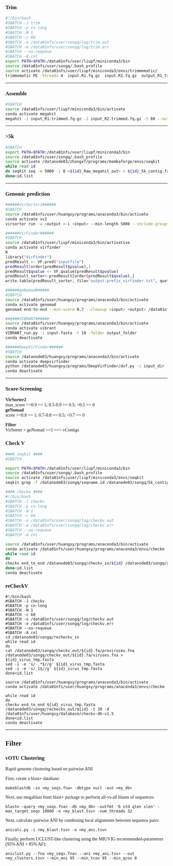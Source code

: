<font face ="MiSans" ><br/>

### Trim

```bash
#!/bin/bash
#SBATCH -J trim
#SBATCH -p cn-long
#SBATCH -N 1
#SBATCH -c 60
#SBATCH -o /data01nfs/user/songq/log/trim.out
#SBATCH -e /data01nfs/user/songq/log/trim.err
#SBATCH --no-requeue
#SBATCH -A cnl
export PATH=$PATH:/data01nfs/user/liupf/miniconda3/bin
source /data01nfs/user/songq/.bash_profile
source activate /data01nfs/user/liupf/miniconda3/envs/trimmomatic/
trimmomatic PE -threads 4  input.R1.fq.gz  input.R2.fq.gz  output_R1_trimmed.fq.gz  output_R1_trimmed_U.fq.gz  output_R2_trimmed.fq.gz  output_R2_trimmed_U.fq.gz ILLUMINACLIP:/data01nfs/user/liupf/common_files/TruSeq3-PE.fa:2:30:10 LEADING:3 TRAILING:3 SLIDINGWINDOW:4:15 MINLEN:36
```

---

### Assemble

```bash
#SBATCH
source /data01nfs/user/liupf/miniconda3/bin/activate
conda activate megahit
megahit -1 input_R1.trimmed.fq.gz -2 input_R2.trimmed.fq.gz -t 60 --out-prefix --out-dir &> name.log
```

---
### >5k
```bash
#SBATCH 
export PATH=$PATH:/data01nfs/user/liupf/miniconda3/bin
source /data01nfs/user/songq/.bash_profile
source activate /datanode03/zhangxf/programs/mambaforge/envs/seqkit
while read id
do seqkit seq -m 5000 -j 8 <${id}_Raw_megahit_out> > ${id}_5k_contig.fa
done<id.list
```

---
### Genomic prediction

```bash
######VirSorter2######
#SBATCH
source /data01nfs/user/huangxy/programs/anaconda3/bin/activate
conda activate vs2
virsorter run -w <output >-i <input> --min-length 5000 --include-groups dsDNAphage,ssDNA,RNA,lavidaviridae,NCLDV -j 20 all

######VirFinder######
#SBATCH
source /data01nfs/user/liupf/miniconda3/bin/activative
conda activate virfinder
R
library("VirFinder")
predResult <- VF.pred("inputfile")
predResult[order(predResult$pvalue),]
predResult$qvalue <- VF.qvalue(predResult$pvalue)
predResult_sorter<-predResult[order(predResult$qvalue),]
write.table(predResult_sorter, file="output-prefix_virfinder.txt", quote=F, sep="\\t")

######geNomad######
#SBATCH
source /data01nfs/user/huangxy/programs/anaconda3/bin/activate
conda activate genomad
genomad end-to-end --min-score 0.7 --cleanup <input> <output> /data01nfs/user/liupf/oil_field_10kDNAvirus/genomad_db/genomad_db

######VIBRANT######
source /data01nfs/user/huangxy/programs/anaconda3/bin/activate
conda activate vibrant
VIBRANT_run.py -i input.fasta -t 10 -folder output_folder
conda deactivate

######DeepVirFinder######
#SBATCH
source /datanode03/huangxy/programs/anaconda3/bin/activate
conda activate deepvirfinder
python /datanode03/huangxy/programs/DeepVirFinder/dvf.py -i input_dir -o output_dir -l 1000 -c 10
conda deactivate
```
  
---
### Score-Screening
**VirSorter2**  
max_score >=0.9 == 1; 0.5-0.9 == 0.5; <0.5 == 0  
**geNomad**  
score >=0.8 == 1; 0.7-0.8 == 0.5; <0.7 == 0    

  
**Filter**  
VirSorter + geNomad >=1 ==> vContigs
### Check V
```bash
#### seqkit ####
#SBATCH

export PATH=$PATH:/data01nfs/user/liupf/miniconda3/bin
source /data01nfs/user/songq/.bash_profile
source activate /data01nfs/user/liupf/miniconda3/envs/seqkit
seqkit grep -f /datanode03/songq/seqname.id /datanode03/songq/5k_contigs/id_MV_MGHT_5K.fa -o /datanode03/songq/checkv_in/id.fa

#### checkv ####
#!/bin/bash
#SBATCH -J checkv
#SBATCH -p cn-long
#SBATCH -N 1
#SBATCH -c 60
#SBATCH -o /data01nfs/user/songq/log/checkv.out
#SBATCH -e /data01nfs/user/songq/log/checkv.err
#SBATCH --no-requeue
#SBATCH -A cnl

source /data01nfs/user/huangxy/programs/anaconda3/bin/activate
conda activate /data01nfs/user/huangxy/programs/anaconda3/envs/checkm
while read id
do
checkv end_to_end /datanode03/songq/checkv_in/${id} /datanode03/songq/checkv_out/${id} -t 30 -d /data01nfs/user/huangxy/database/checkv-db-v1.5
done<id.list
conda deactivate
```
### reCheckV
```Shell
#!/bin/bash
#SBATCH -J checkv
#SBATCH -p cn-long
#SBATCH -N 1
#SBATCH -c 60
#SBATCH -o /data01nfs/user/songq/log/checkv.out
#SBATCH -e /data01nfs/user/songq/log/checkv.err
#SBATCH --no-requeue
#SBATCH -A cnl
cd /datanode03/songq/recheckv_in
while read id
do
cat /datanode03/songq/checkv_out/${id}.fa/proviruses.fna /datanode03/songq/checkv_out/${id}.fa/viruses.fna > ${id}_virus_tmp.fasta
sed -i -e 's/ .*$//g' ${id}_virus_tmp.fasta
sed -i -e 's/_1$//g' ${id}_virus_tmp.fasta 
done<id.list

source /data01nfs/user/huangxy/programs/anaconda3/bin/activate
conda activate /data01nfs/user/huangxy/programs/anaconda3/envs/checkm

while read id
do
checkv end_to_end ${id}_virus_tmp.fasta /datanode03/songq/recheckv_out/${id} -t 30 -d /data01nfs/user/huangxy/database/checkv-db-v1.5
done<id.list
conda deactivate
```
---
Filter
---
### vOTU Clustering
Rapid genome clustering based on pairwise ANI

First, create a blast+ database:  
```Shell
makeblastdb -in <my_seqs.fna> -dbtype nucl -out <my_db> 
```

Next, use megablast from blast+ package to perform all-vs-all blastn of sequences:  
```Shell
blastn -query <my_seqs.fna> -db <my_db> -outfmt '6 std qlen slen' -max_target_seqs 10000 -o <my_blast.tsv> -num_threads 32
```

Next, calculate pairwise ANI by combining local alignments between sequence pairs:  
```Shell
anicalc.py -i <my_blast.tsv> -o <my_ani.tsv>
```

Finally, perform UCLUST-like clustering using the MIUVIG recommended-parameters (95% ANI + 85% AF):  
```Shell
aniclust.py --fna <my_seqs.fna> --ani <my_ani.tsv> --out <my_clusters.tsv> --min_ani 95 --min_tcov 85 --min_qcov 0
```
